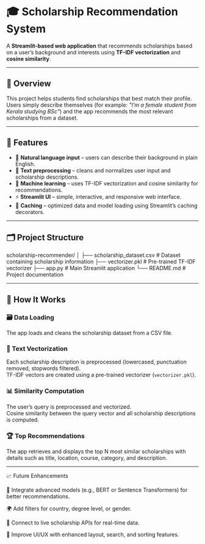 # 🎓 Scholarship Recommendation System

A **Streamlit-based web application** that recommends scholarships based on a user’s background and interests using **TF-IDF vectorization** and **cosine similarity**.

---

## 🚀 Overview

This project helps students find scholarships that best match their profile.  
Users simply describe themselves (for example: *"I’m a female student from Kerala studying BSc"*) and the app recommends the most relevant scholarships from a dataset.

---

## 🧠 Features

- 📝 **Natural language input** – users can describe their background in plain English.  
- 🧹 **Text preprocessing** – cleans and normalizes user input and scholarship descriptions.  
- 🤖 **Machine learning** – uses TF-IDF vectorization and cosine similarity for recommendations.  
- ⚡ **Streamlit UI** – simple, interactive, and responsive web interface.  
- 💾 **Caching** – optimized data and model loading using Streamlit’s caching decorators.

---

## 🗂️ Project Structure

scholarship-recommender/
│
├── scholarship_dataset.csv # Dataset containing scholarship information
├── vectorizer.pkl # Pre-trained TF-IDF vectorizer
├── app.py # Main Streamlit application
└── README.md # Project documentation



---

## 🧩 How It Works

### 🗃️ Data Loading
The app loads and cleans the scholarship dataset from a CSV file.

### 🔡 Text Vectorization
Each scholarship description is preprocessed (lowercased, punctuation removed, stopwords filtered).  
TF-IDF vectors are created using a pre-trained vectorizer (`vectorizer.pkl`).

### 📊 Similarity Computation
The user’s query is preprocessed and vectorized.  
Cosine similarity between the query vector and all scholarship descriptions is computed.

### 🏆 Top Recommendations
The app retrieves and displays the top N most similar scholarships with details such as title, location, course, category, and description.

---

📈 Future Enhancements

🧬 Integrate advanced models (e.g., BERT or Sentence Transformers) for better recommendations.

🌍 Add filters for country, degree level, or gender.

🔗 Connect to live scholarship APIs for real-time data.

🎨 Improve UI/UX with enhanced layout, search, and sorting features.

